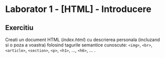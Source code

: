# Laborator 1 - [HTML] - Introducere

## Exercitiu

Creati un document HTML (*index.html*) cu descrierea personala (incluzand si o poza a voastra) folosind tagurile semantice cunoscute: ``<img>``, ``<br>``,``<article>``, ``<section>``, ``<p>``, ``<h1>``, …, ``<h6>``, … .